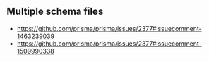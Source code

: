 ## Multiple schema files

- https://github.com/prisma/prisma/issues/2377#issuecomment-1463239039
- https://github.com/prisma/prisma/issues/2377#issuecomment-1509990338
